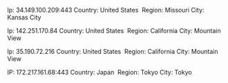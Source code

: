 
 Ip: 34.149.100.209:443 
 Country: United States 
Region: Missouri
City: Kansas City

Ip: 142.251.170.84
 Country: United States 
Region: California
City: Mountain View

Ip: 35.190.72.216
 Country: United States 
Region: California
City: Mountain View

IP: 172.217.161.68:443
Country: Japan 
Region: Tokyo
City: Tokyo

